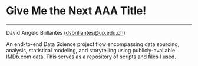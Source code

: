 # Give Me the Next AAA Title!
------------------------------
David Angelo Brillantes (dsbrillantes@up.edu.ph)

An end-to-end Data Science project flow encompassing data sourcing, analysis, statistical modeling, and storytelling using publicly-available IMDb.com data. This serves as a repository of scripts and files I used.
